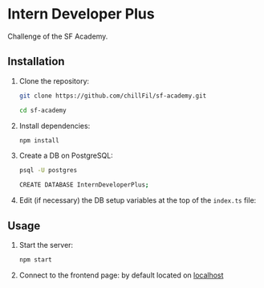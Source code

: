 # Intern Developer Plus
Challenge of the SF Academy.

## Installation
1. Clone the repository:
   ```bash
   git clone https://github.com/chillFil/sf-academy.git

   cd sf-academy
   ```
2. Install dependencies:
   ```bash
   npm install
   ```
3. Create a DB on PostgreSQL:
   ```bash
   psql -U postgres

   CREATE DATABASE InternDeveloperPlus;
   ```
4. Edit (if necessary) the DB setup variables at the top of the `index.ts` file:


## Usage
1. Start the server:
   ```bash  
   npm start
   ```
2. Connect to the frontend page:
   by default located on [localhost](http://localhost:3000)
